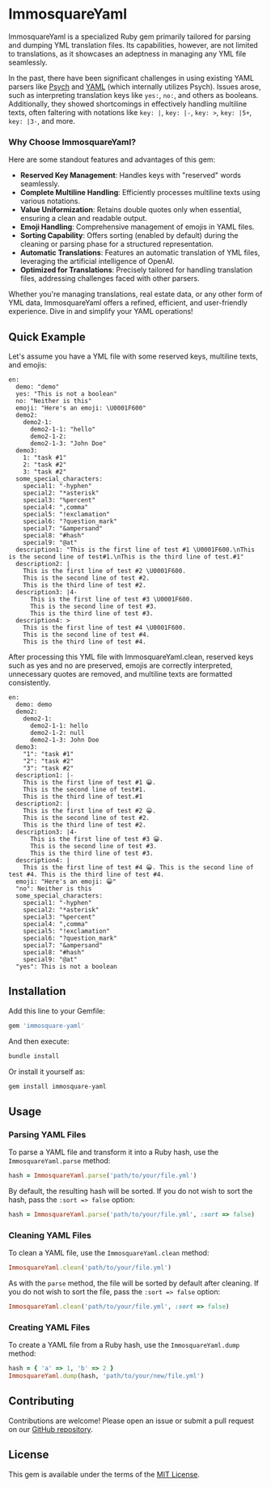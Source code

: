 # ImmosquareYaml

ImmosquareYaml is a specialized Ruby gem primarily tailored for parsing and dumping YML translation files. Its capabilities, however, are not limited to translations, as it showcases an adeptness in managing any YML file seamlessly.

In the past, there have been significant challenges in using existing YAML parsers like [Psych](https://github.com/ruby/psych) and [YAML](https://github.com/ruby/yaml) (which internally utilizes Psych). Issues arose, such as interpreting translation keys like `yes:`, `no:`, and others as booleans. Additionally, they showed shortcomings in effectively handling multiline texts, often faltering with notations like `key: |`, `key: |-`, `key: >`, `key: |5+`, `key: |3-`, and more.

### Why Choose ImmosquareYaml?
Here are some standout features and advantages of this gem:

- **Reserved Key Management**: Handles keys with "reserved" words seamlessly.
- **Complete Multiline Handling**: Efficiently processes multiline texts using various notations.
- **Value Uniformization**: Retains double quotes only when essential, ensuring a clean and readable output.
- **Emoji Handling**: Comprehensive management of emojis in YAML files.
- **Sorting Capability**: Offers sorting (enabled by default) during the cleaning or parsing phase for a structured representation.
- **Automatic Translations**: Features an automatic translation of YML files, leveraging the artificial intelligence of OpenAI.
- **Optimized for Translations**: Precisely tailored for handling translation files, addressing challenges faced with other parsers.

Whether you're managing translations, real estate data, or any other form of YML data, ImmosquareYaml offers a refined, efficient, and user-friendly experience. Dive in and simplify your YAML operations!

## Quick Example

Let's assume you have a YML file with some reserved keys, multiline texts, and emojis:

````YML
en:
  demo: "demo" 
  yes: "This is not a boolean"
  no: "Neither is this"
  emoji: "Here's an emoji: \U0001F600"
  demo2:
    demo2-1:
      demo2-1-1: "hello"
      demo2-1-2:
      demo2-1-3: "John Doe"
  demo3:
    1: "task #1"
    2: "task #2"
    3: "task #2"
  some_special_characters:
    special1: "-hyphen"
    special2: "*asterisk"
    special3: "%percent"
    special4: ",comma"
    special5: "!exclamation"
    special6: "?question_mark"
    special7: "&ampersand"
    special8: "#hash"
    special9: "@at"
  description1: "This is the first line of test #1 \U0001F600.\nThis is the second line of test#1.\nThis is the third line of test.#1"
  description2: |
    This is the first line of test #2 \U0001F600.
    This is the second line of test #2.
    This is the third line of test #2.
  description3: |4-
      This is the first line of test #3 \U0001F600.
      This is the second line of test #3.
      This is the third line of test #3.
  description4: > 
    This is the first line of test #4 \U0001F600.
    This is the second line of test #4.
    This is the third line of test #4.  
````

After processing this YML file with ImmosquareYaml.clean, reserved keys such as yes and no are preserved, emojis are correctly interpreted, unnecessary quotes are removed, and multiline texts are formatted consistently.

````YML
en:
  demo: demo
  demo2:
    demo2-1:
      demo2-1-1: hello
      demo2-1-2: null
      demo2-1-3: John Doe
  demo3:
    "1": "task #1"
    "2": "task #2"
    "3": "task #2"
  description1: |-
    This is the first line of test #1 😀.
    This is the second line of test#1.
    This is the third line of test.#1
  description2: |
    This is the first line of test #2 😀.
    This is the second line of test #2.
    This is the third line of test #2.
  description3: |4-
      This is the first line of test #3 😀.
      This is the second line of test #3.
      This is the third line of test #3.
  description4: |
    This is the first line of test #4 😀. This is the second line of test #4. This is the third line of test #4.
  emoji: "Here's an emoji: 😀"
  "no": Neither is this
  some_special_characters:
    special1: "-hyphen"
    special2: "*asterisk"
    special3: "%percent"
    special4: ",comma"
    special5: "!exclamation"
    special6: "?question_mark"
    special7: "&ampersand"
    special8: "#hash"
    special9: "@at"
  "yes": This is not a boolean
````



## Installation

Add this line to your Gemfile:

```ruby
gem 'immosquare-yaml'
```

And then execute:

```sh
bundle install
```

Or install it yourself as:

```sh
gem install immosquare-yaml
```

## Usage

### Parsing YAML Files

To parse a YAML file and transform it into a Ruby hash, use the `ImmosquareYaml.parse` method:

```ruby
hash = ImmosquareYaml.parse('path/to/your/file.yml')
```

By default, the resulting hash will be sorted. If you do not wish to sort the hash, pass the `:sort => false` option:

```ruby
hash = ImmosquareYaml.parse('path/to/your/file.yml', :sort => false)
```

### Cleaning YAML Files

To clean a YAML file, use the `ImmosquareYaml.clean` method:

```ruby
ImmosquareYaml.clean('path/to/your/file.yml')
```

As with the `parse` method, the file will be sorted by default after cleaning. If you do not wish to sort the file, pass the `:sort => false` option:

```ruby
ImmosquareYaml.clean('path/to/your/file.yml', :sort => false)
```

### Creating YAML Files

To create a YAML file from a Ruby hash, use the `ImmosquareYaml.dump` method:

```ruby
hash = { 'a' => 1, 'b' => 2 }
ImmosquareYaml.dump(hash, 'path/to/your/new/file.yml')
```

## Contributing

Contributions are welcome! Please open an issue or submit a pull request on our [GitHub repository](https://github.com/IMMOSQUARE/immosquare-yaml).

## License

This gem is available under the terms of the [MIT License](https://opensource.org/licenses/MIT).
